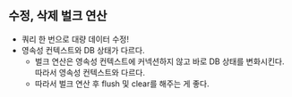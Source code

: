 ## 수정, 삭제 벌크 연산
- 쿼리 한 번으로 대량 데이터 수정!
- 영속성 컨텍스트와 DB 상태가 다르다.
  - 벌크 연산은 영속성 컨텍스트에 커넥션하지 않고 바로 DB 상태를 변화시킨다. 따라서 영속성 컨텍스트와 다르다.
  - 따라서 벌크 연산 후 flush 및 clear를 해주는 게 좋다.
  